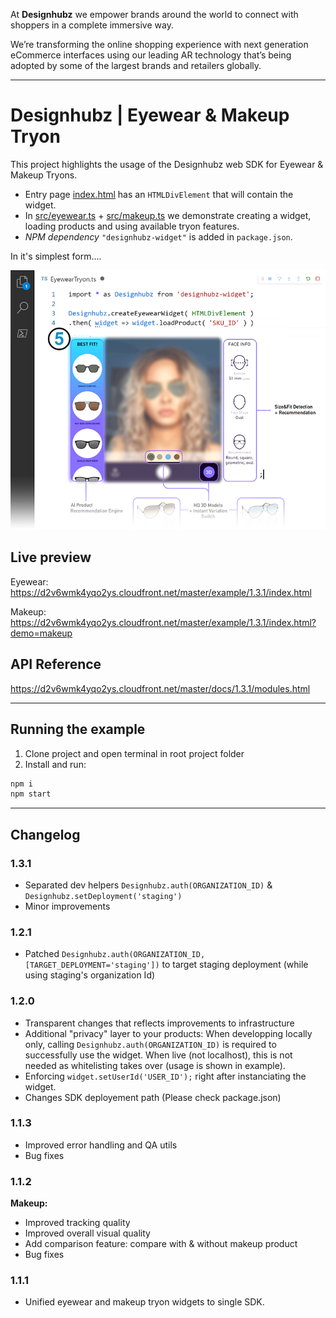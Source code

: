 At **Designhubz** we empower brands around the world to connect with shoppers in a complete immersive way.

We’re transforming the online shopping experience with next generation eCommerce interfaces using our leading AR technology that’s being adopted by some of the largest brands and retailers globally.

---

# Designhubz | Eyewear & Makeup Tryon

This project highlights the usage of the Designhubz web SDK for Eyewear & Makeup Tryons.

- Entry page [index.html](./index.html) has an `HTMLDivElement` that will contain the widget.
- In [src/eyewear.ts](./src/eyewear.ts) + [src/makeup.ts](./src/makeup.ts) we demonstrate creating a widget, loading products and using available tryon features.
- *NPM dependency* `"designhubz-widget"` is added in `package.json`.

In it's simplest form....

![designhubz-widget](./graphic.png)

## Live preview

Eyewear: https://d2v6wmk4yqo2ys.cloudfront.net/master/example/1.3.1/index.html

Makeup: https://d2v6wmk4yqo2ys.cloudfront.net/master/example/1.3.1/index.html?demo=makeup

## API Reference

https://d2v6wmk4yqo2ys.cloudfront.net/master/docs/1.3.1/modules.html

---

## Running the example

1. Clone project and open terminal in root project folder
2. Install and run:
  ```bash
  npm i
  npm start
  ```

---

## Changelog

### 1.3.1
- Separated dev helpers `Designhubz.auth(ORGANIZATION_ID)` & `Designhubz.setDeployment('staging')`
- Minor improvements

### 1.2.1

- Patched `Designhubz.auth(ORGANIZATION_ID, [TARGET_DEPLOYMENT='staging'])` to target staging deployment (while using staging's organization Id)

### 1.2.0

- Transparent changes that reflects improvements to infrastructure
- Additional "privacy" layer to your products: When developping locally only, calling `Designhubz.auth(ORGANIZATION_ID)` is required to successfully use the widget. When live (not localhost), this is not needed as whitelisting takes over (usage is shown in example).
- Enforcing `widget.setUserId('USER_ID');` right after instanciating the widget.
- Changes SDK deployement path (Please check package.json)

### 1.1.3

- Improved error handling and QA utils
- Bug fixes

### 1.1.2

**Makeup:**
- Improved tracking quality
- Improved overall visual quality 
- Add comparison feature: compare with & without makeup product
- Bug fixes

### 1.1.1

- Unified eyewear and makeup tryon widgets to single SDK.

